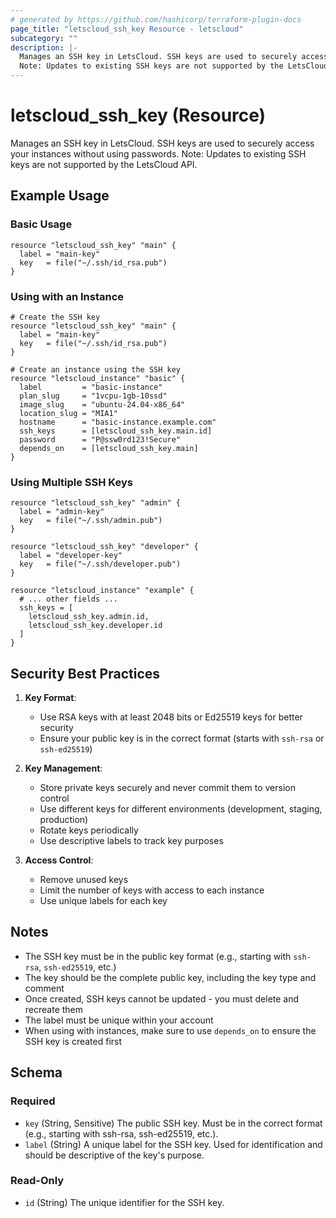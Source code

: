 ```yaml
---
# generated by https://github.com/hashicorp/terraform-plugin-docs
page_title: "letscloud_ssh_key Resource - letscloud"
subcategory: ""
description: |-
  Manages an SSH key in LetsCloud. SSH keys are used to securely access your instances without using passwords.
  Note: Updates to existing SSH keys are not supported by the LetsCloud API.
---
```


# letscloud_ssh_key (Resource)

Manages an SSH key in LetsCloud. SSH keys are used to securely access your instances without using passwords.
Note: Updates to existing SSH keys are not supported by the LetsCloud API.

## Example Usage

### Basic Usage
```hcl
resource "letscloud_ssh_key" "main" {
  label = "main-key"
  key   = file("~/.ssh/id_rsa.pub")
}
```

### Using with an Instance
```hcl
# Create the SSH key
resource "letscloud_ssh_key" "main" {
  label = "main-key"
  key   = file("~/.ssh/id_rsa.pub")
}

# Create an instance using the SSH key
resource "letscloud_instance" "basic" {
  label         = "basic-instance"
  plan_slug     = "1vcpu-1gb-10ssd"
  image_slug    = "ubuntu-24.04-x86_64"
  location_slug = "MIA1"
  hostname      = "basic-instance.example.com"
  ssh_keys      = [letscloud_ssh_key.main.id]
  password      = "P@ssw0rd123!Secure"
  depends_on    = [letscloud_ssh_key.main]
}
```

### Using Multiple SSH Keys
```hcl
resource "letscloud_ssh_key" "admin" {
  label = "admin-key"
  key   = file("~/.ssh/admin.pub")
}

resource "letscloud_ssh_key" "developer" {
  label = "developer-key"
  key   = file("~/.ssh/developer.pub")
}

resource "letscloud_instance" "example" {
  # ... other fields ...
  ssh_keys = [
    letscloud_ssh_key.admin.id,
    letscloud_ssh_key.developer.id
  ]
}
```

## Security Best Practices

1. **Key Format**: 
   - Use RSA keys with at least 2048 bits or Ed25519 keys for better security
   - Ensure your public key is in the correct format (starts with `ssh-rsa` or `ssh-ed25519`)

2. **Key Management**: 
   - Store private keys securely and never commit them to version control
   - Use different keys for different environments (development, staging, production)
   - Rotate keys periodically
   - Use descriptive labels to track key purposes

3. **Access Control**: 
   - Remove unused keys
   - Limit the number of keys with access to each instance
   - Use unique labels for each key

## Notes

- The SSH key must be in the public key format (e.g., starting with `ssh-rsa`, `ssh-ed25519`, etc.)
- The key should be the complete public key, including the key type and comment
- Once created, SSH keys cannot be updated - you must delete and recreate them
- The label must be unique within your account
- When using with instances, make sure to use `depends_on` to ensure the SSH key is created first

<!-- schema generated by tfplugindocs -->
## Schema

### Required

- `key` (String, Sensitive) The public SSH key. Must be in the correct format (e.g., starting with ssh-rsa, ssh-ed25519, etc.).
- `label` (String) A unique label for the SSH key. Used for identification and should be descriptive of the key's purpose.

### Read-Only

- `id` (String) The unique identifier for the SSH key.
